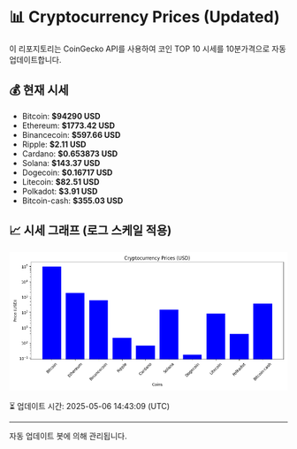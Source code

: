 
# 📊 Cryptocurrency Prices (Updated)

이 리포지토리는 CoinGecko API를 사용하여 코인 TOP 10 시세를 10분가격으로 자동 업데이트합니다.

## 💰 현재 시세
- Bitcoin: **$94290 USD**
- Ethereum: **$1773.42 USD**
- Binancecoin: **$597.66 USD**
- Ripple: **$2.11 USD**
- Cardano: **$0.653873 USD**
- Solana: **$143.37 USD**
- Dogecoin: **$0.16717 USD**
- Litecoin: **$82.51 USD**
- Polkadot: **$3.91 USD**
- Bitcoin-cash: **$355.03 USD**

## 📈 시세 그래프 (로그 스케일 적용)
![Crypto Prices](crypto_prices.png)

⏳ 업데이트 시간: 2025-05-06 14:43:09 (UTC)

---
자동 업데이트 봇에 의해 관리됩니다.

